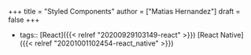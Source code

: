 +++
title = "Styled Components"
author = ["Matias Hernandez"]
draft = false
+++

-   tags:: [React]({{< relref "20200929103149-react" >}}) [React Native]({{< relref "20201001102454-react_native" >}})

